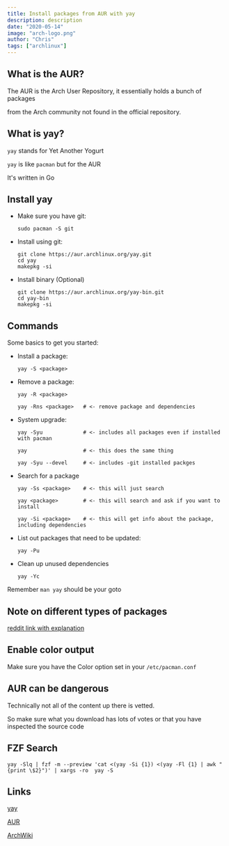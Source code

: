 ```yaml
---
title: Install packages from AUR with yay
description: description
date: "2020-05-14"
image: "arch-logo.png"
author: "Chris"
tags: ["archlinux"]
---
```


## What is the AUR?

The AUR is the Arch User Repository, it essentially holds a bunch of packages

from the Arch community not found in the official repository.

## What is yay?

`yay` stands for Yet Another Yogurt

`yay` is like `pacman` but for the AUR

It's written in Go

## Install yay

- Make sure you have git:

  ```
  sudo pacman -S git
  ```

- Install using git:

  ```
  git clone https://aur.archlinux.org/yay.git
  cd yay
  makepkg -si
  ```

- Install binary (Optional)

  ```
  git clone https://aur.archlinux.org/yay-bin.git
  cd yay-bin
  makepkg -si
  ```

## Commands

Some basics to get you started:

- Install a package:

  ```
  yay -S <package>
  ```

- Remove a package:

  ```
  yay -R <package>

  yay -Rns <package>   # <- remove package and dependencies
  ```

- System upgrade:

  ```
  yay -Syu             # <- includes all packages even if installed with pacman

  yay                  # <- this does the same thing

  yay -Syu --devel     # <- includes -git installed packges
  ```

- Search for a package

  ```
  yay -Ss <package>    # <- this will just search

  yay <package>        # <- this will search and ask if you want to install

  yay -Si <package>    # <- this will get info about the package, including dependencies
  ```

- List out packages that need to be updated:

  ```
  yay -Pu
  ```

- Clean up unused dependencies

  ```
  yay -Yc
  ```

Remember `man yay` should be your goto

## Note on different types of packages

[reddit link with explanation](https://www.reddit.com/r/archlinux/comments/ggnu97/what_is_the_difference_between_versions_of_the/)

## Enable color output

Make sure you have the Color option set in your `/etc/pacman.conf`

## AUR can be dangerous

Technically not all of the content up there is vetted.

So make sure what you download has lots of votes or that you have inspected the source code

## FZF Search

```
yay -Slq | fzf -m --preview 'cat <(yay -Si {1}) <(yay -Fl {1} | awk "{print \$2}")' | xargs -ro  yay -S
```

## Links

[yay](https://github.com/Jguer/yay)

[AUR](https://aur.archlinux.org/packages/)

[ArchWiki](https://wiki.archlinux.org/index.php/Arch_User_Repository)

